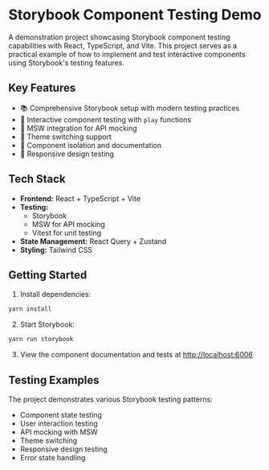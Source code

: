 # Storybook Component Testing Demo

A demonstration project showcasing Storybook component testing capabilities with React, TypeScript, and Vite. This project serves as a practical example of how to implement and test interactive components using Storybook's testing features.

## Key Features

- 📚 Comprehensive Storybook setup with modern testing practices
- 🧪 Interactive component testing with `play` functions
- 🔄 MSW integration for API mocking
- 🎨 Theme switching support
- 🧩 Component isolation and documentation
- 📱 Responsive design testing

## Tech Stack

- **Frontend:** React + TypeScript + Vite
- **Testing:**
  - Storybook
  - MSW for API mocking
  - Vitest for unit testing
- **State Management:** React Query + Zustand
- **Styling:** Tailwind CSS

## Getting Started

1. Install dependencies:

```bash
yarn install
```

2. Start Storybook:

```bash
yarn run storybook
```

3. View the component documentation and tests at [http://localhost:6006](http://localhost:6006)

## Testing Examples

The project demonstrates various Storybook testing patterns:

- Component state testing
- User interaction testing
- API mocking with MSW
- Theme switching
- Responsive design testing
- Error state handling
